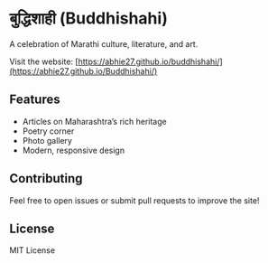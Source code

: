 # बुद्धिशाही (Buddhishahi)

A celebration of Marathi culture, literature, and art.

Visit the website: [https://abhie27.github.io/buddhishahi/](https://abhie27.github.io/Buddhishahi/)

## Features

- Articles on Maharashtra’s rich heritage
- Poetry corner
- Photo gallery
- Modern, responsive design

## Contributing

Feel free to open issues or submit pull requests to improve the site!

## License

MIT License

